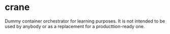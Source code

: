 # crane

Dummy container orchestrator for learning purposes. It is not intended to be used by anybody or as a replacement for a producttion-ready one.
